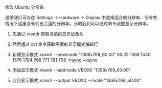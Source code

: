 修改 Ubuntu 分辨率

通常我们可以在 Settings -> Hardware -> Display 中选择适合的分辨率，但有些情况下这里没有列出合适的分辨率，此时我们可以通过命令调整显示分辨率。

1. 先通过 xrandr 获取当前的显示设备名

2. 然后通过 cvt 命令获取需要的显示模式编辑行

3. 新建显示模式 xrandr --newmode "1368x768_60.00" 85.25 1368 1440 1576 1784 768 771 781 798 -hsync +vsync

4. 添加显示模式 xrandr --addmode VBOX0 "1368x768_60.00"

5. 应用显示模式 xrandr --output VBOX0 --mode "1368x768_60.00"

